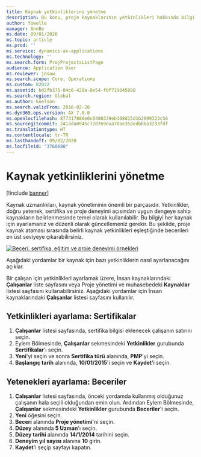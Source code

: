 ```yaml
---
title: Kaynak yetkinliklerini yönetme
description: Bu konu, proje kaynaklarının yetkinlikleri hakkında bilgi sağlar.
author: Yowelle
manager: AnnBe
ms.date: 09/01/2020
ms.topic: article
ms.prod: ''
ms.service: dynamics-ax-applications
ms.technology: ''
ms.search.form: ProjProjectsListPage
audience: Application User
ms.reviewer: josaw
ms.search.scope: Core, Operations
ms.custom: 82022
ms.assetid: bd2fb375-84c6-428a-8e54-f0f719045898
ms.search.region: Global
ms.author: knelson
ms.search.validFrom: 2016-02-28
ms.dyn365.ops.version: AX 7.0.0
ms.openlocfilehash: 877317886e0c0480339eb308d15d1b2099323c56
ms.sourcegitcommit: 241ada0945c72d769eaa70ae35aedbb6a3233fdf
ms.translationtype: HT
ms.contentlocale: tr-TR
ms.lasthandoff: 09/02/2020
ms.locfileid: "3760680"
---
```

# <a name="manage-resource-competencies"></a>Kaynak yetkinliklerini yönetme

[!include [banner](../includes/banner.md)]

Kaynak uzmanlıkları, kaynak yönetiminin önemli bir parçasıdır. Yetkinlikler, doğru yetenek, sertifika ve proje deneyimi açısından uygun dengeye sahip kaynakların belirlenmesinde temel olarak kullanılabilir. Bu bilgiyi her kaynak için ayarlamanız ve düzenli olarak güncellemeniz gerekir. Bu şekilde, proje kaynak ataması sırasında belirli kaynak yetkinlikleri eşleştiğinde becerileri en üst seviyeye çıkarabilirsiniz.

[![Beceri, sertifika, eğitim ve proje deneyimi örnekleri](./media/projectresourcing06-1024x383.jpg)](./media/projectresourcing06.jpg)

Aşağıdaki yordamlar bir kaynak için bazı yetkinliklerin nasıl ayarlanacağını açıklar.

Bir çalışan için yetkinlikleri ayarlamak üzere, İnsan kaynaklarındaki **Çalışanlar** liste sayfasını veya Proje yönetimi ve muhasebedeki **Kaynaklar** listesi sayfasını kullanabilirsiniz. Aşağıdaki yordamlar için İnsan kaynaklarındaki **Çalışanlar** listesi sayfasını kullanılır.

## <a name="set-up-competencies-certificates"></a>Yetkinlikleri ayarlama: Sertifikalar

1. **Çalışanlar** listesi sayfasında, sertifika bilgisi eklenecek çalışanın satırını seçin.
2. Eylem Bölmesinde, **Çalışanlar** sekmesindeki **Yetkinlikler** gurubunda **Sertifikalar**'ı seçin.
3. **Yeni**'yi seçin ve sonra **Sertifika türü** alanında, **PMP**'yi seçin.
4. **Başlangıç tarih** alanında, **10/01/2015**'i seçin ve **Kaydet**'i seçin.

## <a name="set-up-competencies-skills"></a>Yetenekleri ayarlama: Beceriler

1. **Çalışanlar** listesi sayfasında, önceki yordamda kullanmış olduğunuz çalışanın hala seçili olduğundan emin olun. Ardından Eylem Bölmesinde, **Çalışanlar** sekmesindeki **Yetkinlikler** gurubunda **Beceriler**'i seçin.
2. **Yeni** öğesini seçin.
3. **Beceri** alanında **Proje yönetimi**'ni seçin.
4. **Düzey** alanında **5 Uzman**'ı seçin.
5. **Düzey tarihi** alanında **14/1/2014** tarihini seçin.
6. **Deneyim yıl sayısı** alanına **10** girin.
7. **Kaydet**'i seçip sayfayı kapatın.
